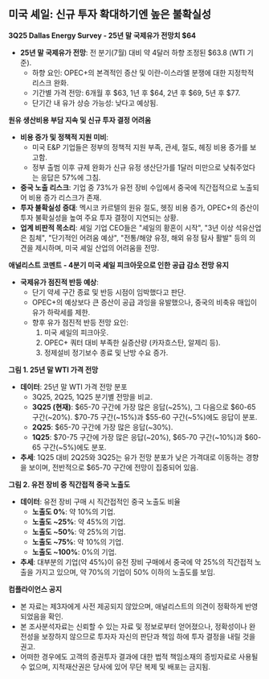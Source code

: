 ## 미국 셰일: 신규 투자 확대하기엔 높은 불확실성

**3Q25 Dallas Energy Survey - 25년 말 국제유가 전망치 $64**
-   **25년 말 국제유가 전망**: 전 분기(7월) 대비 약 4달러 하향 조정된 $63.8 (WTI 기준).
    -   하향 요인: OPEC+의 본격적인 증산 및 이란-이스라엘 분쟁에 대한 지정학적 리스크 완화.
    -   기간별 가격 전망: 6개월 후 $63, 1년 후 $64, 2년 후 $69, 5년 후 $77.
    -   단기간 내 유가 상승 가능성: 낮다고 예상됨.

**원유 생산비용 부담 지속 및 신규 투자 결정 어려움**
-   **비용 증가 및 정책적 지원 미비**:
    -   미국 E&P 기업들은 정부의 정책적 지원 부족, 관세, 절도, 헤징 비용 증가를 보고함.
    -   정부 출범 이후 규제 완화가 신규 유정 생산단가를 1달러 미만으로 낮춰주었다는 응답은 57%에 그침.
-   **중국 노출 리스크**: 기업 중 73%가 유전 장비 수입에서 중국에 직간접적으로 노출되어 비용 증가 리스크가 존재.
-   **투자 불확실성 증대**: 멕시코 카르텔의 원유 절도, 헷징 비용 증가, OPEC+의 증산이 투자 불확실성을 높여 주요 투자 결정이 지연되는 상황.
-   **업계 비판적 목소리**: 셰일 기업 CEO들은 "셰일의 황혼이 시작", "3년 이상 석유산업은 침체", "단기적인 어려움 예상", "전통/해양 유정, 해외 유정 탐사 활발" 등의 의견을 제시하며, 미국 셰일 산업의 어려움을 전망.

**애널리스트 코멘트 - 4분기 미국 셰일 피크아웃으로 인한 공급 감소 전망 유지**
-   **국제유가 점진적 반등 예상**:
    -   단기 약세 구간 종료 및 반등 시점이 임박했다고 판단.
    -   OPEC+의 예상보다 큰 증산이 공급 과잉을 유발했으나, 중국의 비축유 매입이 유가 하락세를 제한.
    -   향후 유가 점진적 반등 전망 요인:
        1.  미국 셰일의 피크아웃.
        2.  OPEC+ 쿼터 대비 부족한 실증산량 (카자흐스탄, 알제리 등).
        3.  정제설비 정기보수 종료 및 난방 수요 증가.

**그림 1. 25년 말 WTI 가격 전망**
-   **데이터**: 25년 말 WTI 가격 전망 분포
    -   3Q25, 2Q25, 1Q25 분기별 전망을 비교.
    -   **3Q25 (현재)**: $65-70 구간에 가장 많은 응답(~25%), 그 다음으로 $60-65 구간(~20%). $70-75 구간(~15%)과 $55-60 구간(~5%)에도 응답이 분포.
    -   **2Q25**: $65-70 구간에 가장 많은 응답(~30%).
    -   **1Q25**: $70-75 구간에 가장 많은 응답(~20%), $65-70 구간(~10%)과 $60-65 구간(~5%)에도 분포.
-   **추세**: 1Q25 대비 2Q25와 3Q25는 유가 전망 분포가 낮은 가격대로 이동하는 경향을 보이며, 전반적으로 $65-70 구간에 전망이 집중되어 있음.

**그림 2. 유전 장비 중 직간접적 중국 노출도**
-   **데이터**: 유전 장비 구매 시 직간접적인 중국 노출도 비율
    -   **노출도 0%**: 약 10%의 기업.
    -   **노출도 ~25%**: 약 45%의 기업.
    -   **노출도 ~50%**: 약 25%의 기업.
    -   **노출도 ~75%**: 약 10%의 기업.
    -   **노출도 ~100%**: 0%의 기업.
-   **추세**: 대부분의 기업(약 45%)이 유전 장비 구매에서 중국에 약 25%의 직간접적 노출을 가지고 있으며, 약 70%의 기업이 50% 이하의 노출도를 보임.

**컴플라이언스 공지**
-   본 자료는 제3자에게 사전 제공되지 않았으며, 애널리스트의 의견이 정확하게 반영되었음을 확인.
-   본 조사분석자료는 신뢰할 수 있는 자료 및 정보로부터 얻어졌으나, 정확성이나 완전성을 보장하지 않으므로 투자자 자신의 판단과 책임 하에 투자 결정을 내릴 것을 권고.
-   어떠한 경우에도 고객의 증권투자 결과에 대한 법적 책임소재의 증빙자료로 사용될 수 없으며, 지적재산권은 당사에 있어 무단 복제 및 배포는 금지됨.